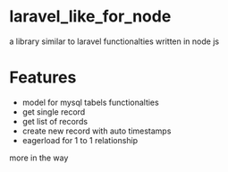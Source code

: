 # laravel_like_for_node
a library similar to laravel functionalties written in node js

# Features
- model for mysql tabels functionalties
- get single record
- get list of records
- create new record with auto timestamps
- eagerload for 1 to 1 relationship

more in the way